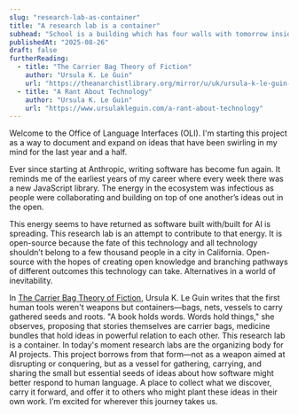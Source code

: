 ```yaml
---
slug: "research-lab-as-container"
title: "A research lab is a container"
subhead: "School is a building which has four walls with tomorrow inside. - Lon Watters"
publishedAt: "2025-08-26"
draft: false
furtherReading:
  - title: "The Carrier Bag Theory of Fiction"
    author: "Ursula K. Le Guin"
    url: "https://theanarchistlibrary.org/mirror/u/uk/ursula-k-le-guin-the-carrier-bag-theory-of-fiction.pdf"
  - title: "A Rant About Technology"
    author: "Ursula K. Le Guin"
    url: "https://www.ursulakleguin.com/a-rant-about-technology"
---
```


Welcome to the Office of Language Interfaces (OLI). I'm starting this project as a way to document and expand on ideas that have been swirling in my mind for the last year and a half.

Ever since starting at Anthropic, writing software has become fun again. It reminds me of the earliest years of my career where every week there was a new JavaScript library. The energy in the ecosystem was infectious as people were collaborating and building on top of one another’s ideas out in the open.

This energy seems to have returned as software built with/built for AI is spreading. This research lab is an attempt to contribute to that energy. It is open-source because the fate of this technology and all technology shouldn’t belong to a few thousand people in a city in California. Open-source with the hopes of creating open knowledge and branching pathways of different outcomes this technology can take. Alternatives in a world of inevitability.

In [The Carrier Bag Theory of Fiction](https://theanarchistlibrary.org/mirror/u/uk/ursula-k-le-guin-the-carrier-bag-theory-of-fiction.pdf), Ursula K. Le Guin writes that the first human tools weren't weapons but containers—bags, nets, vessels to carry gathered seeds and roots. "A book holds words. Words hold things," she observes, proposing that stories themselves are carrier bags, medicine bundles that hold ideas in powerful relation to each other. This research lab is a container. In today's moment research labs are the organizing body for AI projects. This project borrows from that form—not as a weapon aimed at disrupting or conquering, but as a vessel for gathering, carrying, and sharing the small but essential seeds of ideas about how software might better respond to human language. A place to collect what we discover, carry it forward, and offer it to others who might plant these ideas in their own work. I’m excited for wherever this journey takes us.
